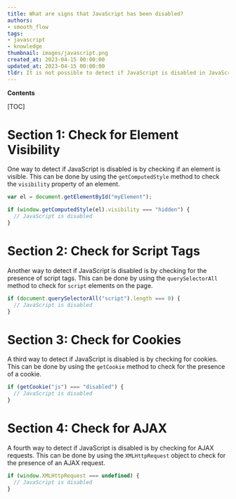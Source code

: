 ```yaml
---
title: What are signs that JavaScript has been disabled?
authors:
- smooth_flow
tags:
- javascript
- knowledge
thumbnail: images/javascript.png
created_at: 2023-04-15 00:00:00
updated_at: 2023-04-15 00:00:00
tldr: It is not possible to detect if JavaScript is disabled in JavaScript.
---
```


**Contents**

[TOC]

# Section 1: Check for Element Visibility

One way to detect if JavaScript is disabled is by checking if an element is visible. This can be done by using the `getComputedStyle` method to check the `visibility` property of an element.

```javascript
var el = document.getElementById("myElement");

if (window.getComputedStyle(el).visibility === "hidden") {
  // JavaScript is disabled
}
```

# Section 2: Check for Script Tags

Another way to detect if JavaScript is disabled is by checking for the presence of script tags. This can be done by using the `querySelectorAll` method to check for `script` elements on the page.

```javascript
if (document.querySelectorAll("script").length === 0) {
  // JavaScript is disabled
}
```

# Section 3: Check for Cookies

A third way to detect if JavaScript is disabled is by checking for cookies. This can be done by using the `getCookie` method to check for the presence of a cookie.

```javascript
if (getCookie("js") === "disabled") {
  // JavaScript is disabled
}
```

# Section 4: Check for AJAX

A fourth way to detect if JavaScript is disabled is by checking for AJAX requests. This can be done by using the `XMLHttpRequest` object to check for the presence of an AJAX request.

```javascript
if (window.XMLHttpRequest === undefined) {
  // JavaScript is disabled
}
```

